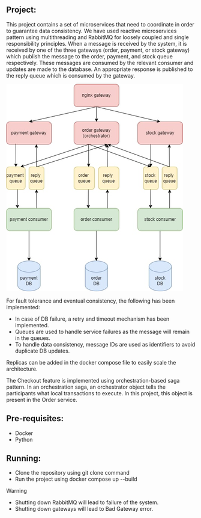## Project:
This project contains a set of microservices that need to coordinate in order to guarantee data consistency. We have used reactive microservices pattern using multithreading and RabbitMQ for loosely coupled and single responsibility principles. When a message is received by the system, it is received by one of the three gateways (order, payment, or stock gateway) which publish the message to the order, payment, and stock queue respectively. These messages are consumed by the relevant consumer and updates are made to the database. An appropriate response is published to the reply queue which is consumed by the gateway. 

![Alt text](images/WSDM-architecture-diagram.jpg "Architecture Diagram")

For fault tolerance and eventual consistency, the following has been implemented:
- In case of DB failure, a retry and timeout mechanism has been implemented.
- Queues are used to handle service failures as the message will remain in the queues.
- To handle data consistency, message IDs are used as identifiers to avoid duplicate DB updates.

Replicas can be added in the docker compose file to easily scale the architecture.

The Checkout feature is implemented using orchestration-based saga pattern. In an orchestration saga, an orchestrator object tells the participants what local transactions to execute. In this project, this object is present in the Order service.


## Pre-requisites:
- Docker
- Python

## Running:
- Clone the repository using git clone command
- Run the project using docker compose up --build


> [!WARNING]
- Shutting down RabbitMQ will lead to failure of the system.
- Shutting down gateways will lead to Bad Gateway error.
